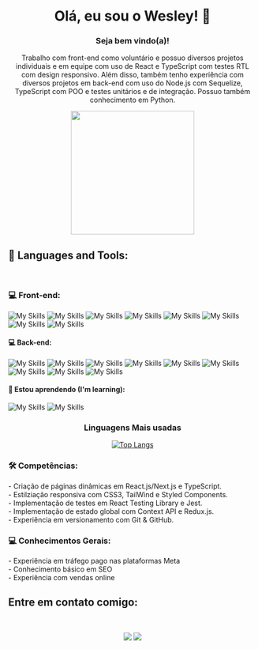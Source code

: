 <div align="center">

 # Olá, eu sou o Wesley! 👋

 ### Seja bem vindo(a)!

Trabalho com front-end como voluntário e possuo diversos projetos individuais e em equipe com uso de React e TypeScript com testes RTL com design responsivo. Além disso, também tenho experiência com diversos projetos em back-end com uso do Node.js com Sequelize, TypeScript com POO e testes unitários e de integração. Possuo também conhecimento em Python.

 <div id="header" align="center">
  <img src="https://i.pinimg.com/originals/9d/9b/d1/9d9bd13afce1a798d22ecfd9897730ed.gif" width="250"/>
 </div>
</a>
</div>
<h2>
🚀 Languages and Tools:
</h2>

<br />

<h3>
 💻 Front-end:
</h3>

![My Skills](https://img.shields.io/badge/React-20232A?style=for-the-badge&logo=react&logoColor=61DAFB)
![My Skills](https://img.shields.io/badge/next%20js-000000?style=for-the-badge&logo=nextdotjs&logoColor=white)
![My Skills](https://img.shields.io/badge/TypeScript-007ACC?style=for-the-badge&logo=typescript&logoColor=white)
![My Skills](https://img.shields.io/badge/JavaScript-323330?style=for-the-badge&logo=javascript&logoColor=F7DF1E)
![My Skills](https://img.shields.io/badge/CSS3-1572B6?style=for-the-badge&logo=css3&logoColor=white)
![My Skills](https://img.shields.io/badge/Tailwind_CSS-38B2AC?style=for-the-badge&logo=tailwind-css&logoColor=white)
![My Skills](https://img.shields.io/badge/Redux-593D88?style=for-the-badge&logo=redux&logoColor=white)
![My Skills](https://img.shields.io/badge/Jest-C21325?style=for-the-badge&logo=jest&logoColor=white)

 <h4>
 💻 Back-end:
</h4>

![My Skills](https://img.shields.io/badge/Java-ED8B00?style=for-the-badge&logo=openjdk&logoColor=white)
![My Skills](https://img.shields.io/badge/Node%20js-339933?style=for-the-badge&logo=nodedotjs&logoColor=white)
![My Skills](https://img.shields.io/badge/Laravel-FF2D20?style=for-the-badge&logo=laravel&logoColor=white)
![My Skills](https://img.shields.io/badge/PHP-777BB4?style=for-the-badge&logo=php&logoColor=white)
![My Skills](https://img.shields.io/badge/TypeScript-007ACC?style=for-the-badge&logo=typescript&logoColor=white)
![My Skills](https://img.shields.io/badge/Docker-2CA5E0?style=for-the-badge&logo=docker&logoColor=white)
![My Skills](https://img.shields.io/badge/MySQL-005C84?style=for-the-badge&logo=mysql&logoColor=white)
![My Skills](https://img.shields.io/badge/PostgreSQL-316192?style=for-the-badge&logo=postgresql&logoColor=white)
![My Skills](https://img.shields.io/badge/Python-FFD43B?style=for-the-badge&logo=python&logoColor=blue)

<h4>
  🌱 Estou aprendendo (I'm learning):
</h4>

![My Skills](https://img.shields.io/badge/nestjs-E0234E?style=for-the-badge&logo=nestjs&logoColor=white)
![My Skills](https://img.shields.io/badge/Angular-DD0031?style=for-the-badge&logo=angular&logoColor=white)


<div align="center">

 <h3>
  Linguagens Mais usadas 
 </h3>
 
[![Top Langs](https://github-readme-stats.vercel.app/api/top-langs/?username=Wesleyhmendes&layout=compact)](https://github.com/Wesleyhmendes/github-readme-stats)

</div>

<h3>
 🛠️ Competências:
</h3>
- Criação de páginas dinâmicas em React.js/Next.js e TypeScript.
<br />
- Estilziação responsiva com CSS3, TailWind e Styled Components.
<br />
- Implementação de testes em React Testing Library e Jest.
<br />
- Implementação de estado global com Context API e Redux.js.
<br />
- Experiência em versionamento com Git & GitHub.

<h3>
 💻 Conhecimentos Gerais:
</h3>
- Experiência em tráfego pago nas plataformas Meta
<br />
- Conhecimento básico em SEO
<br />
- Experiência com vendas online

<br />

<h2>
 Entre em contato comigo:
</h2>
<br />
<div id="header" align="center">
 
  <a href="https://www.linkedin.com/in/wesley-mendes/" target="_blank"><img src="https://img.shields.io/badge/-LinkedIn-%230077B5?style=for-the-badge&logo=linkedin&logoColor=white" target="_blank"></a> 
  <a href = "mailto:wesleymendes123321@gmail.com"><img src="https://img.shields.io/badge/-Gmail-%23333?style=for-the-badge&logo=gmail&logoColor=white" target="_blank"></a>

</div>
